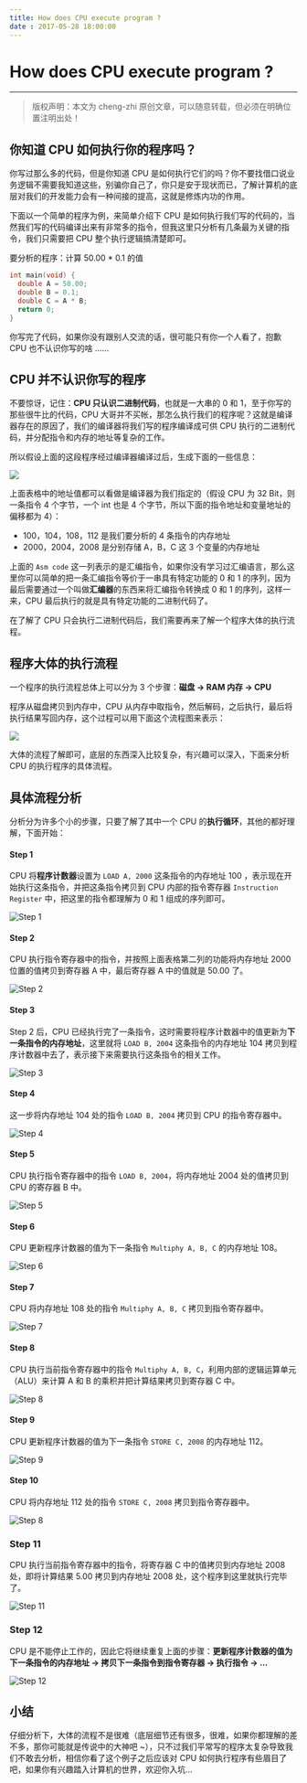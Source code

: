 ```yaml
---
title: How does CPU execute program ?
date : 2017-05-28 18:00:00
---
```


# How does CPU execute program ?
***
> 版权声明：本文为 cheng-zhi 原创文章，可以随意转载，但必须在明确位置注明出处！ 

## 你知道 CPU 如何执行你的程序吗？
你写过那么多的代码，但是你知道 CPU 是如何执行它们的吗？你不要找借口说业务逻辑不需要我知道这些，别骗你自己了，你只是安于现状而已，了解计算机的底层对我们的开发能力会有一种间接的提高，这就是修炼内功的作用。

下面以一个简单的程序为例，来简单介绍下 CPU 是如何执行我们写的代码的，当然我们写的代码编译出来有非常多的指令，但我这里只分析有几条最为关键的指令，我们只需要把 CPU 整个执行逻辑搞清楚即可。

要分析的程序：计算 50.00 * 0.1 的值
```c
int main(void) {
  double A = 50.00;
  double B = 0.1;
  double C = A * B;
  return 0;
}
```

你写完了代码，如果你没有跟别人交流的话，很可能只有你一个人看了，抱歉 CPU 也不认识你写的啥 ......

## CPU 并不认识你写的程序
不要惊讶，记住：**CPU 只认识二进制代码**，也就是一大串的 0 和 1，至于你写的那些很牛比的代码，CPU 大哥并不买帐，那怎么执行我们的程序呢？这就是编译器存在的原因了，我们的编译器将我们写的程序编译成可供 CPU 执行的二进制代码，并分配指令和内存的地址等复杂的工作。

所以假设上面的这段程序经过编译器编译过后，生成下面的一些信息：


![](http://cheng-zhi.me/images/cpu_table.png)

上面表格中的地址值都可以看做是编译器为我们指定的（假设 CPU 为 32 Bit，则一条指令 4 个字节，一个 int 也是 4 个字节，所以下面的指令地址和变量地址的偏移都为 4）：
- 100，104，108，112 是我们要分析的 4 条指令的内存地址
- 2000，2004，2008 是分别存储 A，B，C 这 3 个变量的内存地址

上面的 `Asm code` 这一列表示的是汇编指令，如果你没有学习过汇编语言，那么这里你可以简单的把一条汇编指令等价于一串具有特定功能的 0 和 1 的序列，因为最后需要通过一个叫做**汇编器**的东西来将汇编指令转换成 0 和 1 的序列，这样一来，CPU 最后执行的就是具有特定功能的二进制代码了。

在了解了 CPU 只会执行二进制代码后，我们需要再来了解一个程序大体的执行流程。

## 程序大体的执行流程
一个程序的执行流程总体上可以分为 3 个步骤：**磁盘 -> RAM 内存 -> CPU**

程序从磁盘拷贝到内存中，CPU 从内存中取指令，然后解码，之后执行，最后将执行结果写回内存，这个过程可以用下面这个流程图来表示：


![](http://cheng-zhi.me/images/cpu_ins_loop.png)

大体的流程了解即可，底层的东西深入比较复杂，有兴趣可以深入，下面来分析 CPU 的执行程序的具体流程。


## 具体流程分析
分析分为许多个小的步骤，只要了解了其中一个 CPU 的**执行循环**，其他的都好理解，下面开始：

#### Step 1
CPU 将**程序计数器**设置为 `LOAD A, 2000` 这条指令的内存地址 100 ，表示现在开始执行这条指令，并把这条指令拷贝到 CPU 内部的指令寄存器 `Instruction Register` 中，把这里的指令都理解为 0 和 1 组成的序列即可。


![Step 1](http://upload-images.jianshu.io/upload_images/4613385-4902a9fdd4d96d44.png?imageMogr2/auto-orient/strip%7CimageView2/2/w/1240)


#### Step 2
CPU 执行指令寄存器中的指令，并按照上面表格第二列的功能将内存地址 2000 位置的值拷贝到寄存器 A 中，最后寄存器 A 中的值就是 50.00 了。

![Step 2](http://upload-images.jianshu.io/upload_images/4613385-4abb5faa9217faa9.png?imageMogr2/auto-orient/strip%7CimageView2/2/w/1240)


#### Step 3
Step 2 后，CPU 已经执行完了一条指令，这时需要将程序计数器中的值更新为**下一条指令的内存地址**，这里就将 `LOAD B, 2004` 这条指令的内存地址 104 拷贝到程序计数器中去了，表示接下来需要执行这条指令的相关工作。

![Step 3](http://upload-images.jianshu.io/upload_images/4613385-3fc4953e83bba75a.png?imageMogr2/auto-orient/strip%7CimageView2/2/w/1240)


#### Step 4
这一步将内存地址 104 处的指令 `LOAD B, 2004` 拷贝到 CPU 的指令寄存器中。


![Step 4](http://upload-images.jianshu.io/upload_images/4613385-79b9919ec66c7233.png?imageMogr2/auto-orient/strip%7CimageView2/2/w/1240)


#### Step 5
CPU 执行指令寄存器中的指令 `LOAD B, 2004`，将内存地址 2004 处的值拷贝到 CPU 的寄存器 B 中。

![Step 5](http://upload-images.jianshu.io/upload_images/4613385-edd41b0d757da644.png?imageMogr2/auto-orient/strip%7CimageView2/2/w/1240)


#### Step 6
CPU 更新程序计数器的值为下一条指令 `Multiphy A, B, C` 的内存地址 108。


![Step 6](http://upload-images.jianshu.io/upload_images/4613385-d52f1d675246ebb7.png?imageMogr2/auto-orient/strip%7CimageView2/2/w/1240)


#### Step 7
CPU 将内存地址 108 处的指令 `Multiphy A, B, C` 拷贝到指令寄存器中。

![Step 7](http://upload-images.jianshu.io/upload_images/4613385-9228a9ff43d69dd8.png?imageMogr2/auto-orient/strip%7CimageView2/2/w/1240)


#### Step 8
CPU 执行当前指令寄存器中的指令 `Multiphy A, B, C`，利用内部的逻辑运算单元（ALU）来计算 A 和 B 的乘积并把计算结果拷贝到寄存器 C 中。

![Step 8](http://upload-images.jianshu.io/upload_images/4613385-2070d6e08df5ae14.png?imageMogr2/auto-orient/strip%7CimageView2/2/w/1240)

#### Step 9
CPU 更新程序计数器的值为下一条指令 `STORE C, 2008` 的内存地址 112。

![Step 9](http://upload-images.jianshu.io/upload_images/4613385-5c62c12a8a5043df.png?imageMogr2/auto-orient/strip%7CimageView2/2/w/1240)


#### Step 10
CPU 将内存地址 112 处的指令 `STORE C, 2008` 拷贝到指令寄存器中。

![Step 8](http://upload-images.jianshu.io/upload_images/4613385-862b8a3eb775afb1.png?imageMogr2/auto-orient/strip%7CimageView2/2/w/1240)

### Step 11
CPU 执行当前指令寄存器中的指令，将寄存器 C 中的值拷贝到内存地址 2008 处，即将计算结果 5.00 拷贝到内存地址 2008 处，这个程序到这里就执行完毕了。


![Step 11](http://upload-images.jianshu.io/upload_images/4613385-bc2c19e655531c70.png?imageMogr2/auto-orient/strip%7CimageView2/2/w/1240)


### Step 12
CPU 是不能停止工作的，因此它将继续重复上面的步骤：**更新程序计数器的值为下一条指令的内存地址 -> 拷贝下一条指令到指令寄存器 -> 执行指令 -> ...**


![Step 12](http://upload-images.jianshu.io/upload_images/4613385-aea4439316eb2b0b.png?imageMogr2/auto-orient/strip%7CimageView2/2/w/1240)


## 小结
仔细分析下，大体的流程不是很难（底层细节还有很多，很难，如果你都理解的差不多，那你可能就是传说中的大神吧 ~），只不过我们平常写的程序太复杂导致我们不敢去分析，相信你看了这个例子之后应该对 CPU 如何执行程序有些眉目了吧，如果你有兴趣踏入计算机的世界，欢迎你入坑...

